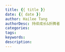 ```yaml
---
title: {{ title }}
date: {{ date }}
author: Hailee Tang
authorDesc: 持续成长&折腾者
categories:
tags:
keywords:
description:
---
```

